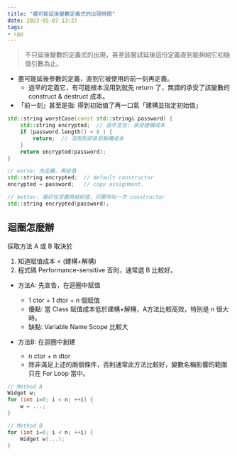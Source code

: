 ```yaml
---
title: "盡可能延後變數定義式的出現時間"
date: 2023-05-07 13:27
tags:
- cpp
---
```


> 不只延後變數的定義式的出現，甚至該嘗試延後這份定義直到能夠給它初始值引數為止。

- 盡可能延後參數的定義，直到它被使用的前一刻再定義。
	- 過早的定義它，有可能根本沒用到就先 return 了，無謂的承受了該變數的 construct & destruct 成本。
- 「前一刻」甚至是指: 得到初始值了再一口氣「建構並指定初始值」

```cpp
std::string worstCase(const std::string& password) {
	std::string encrypted;  // 過早宣告: 承受建構成本
	if (password.length() < 8 ) {
		return;  // 沒用到卻承受解構成本
	}
	return encrypted(password); 
}

// worse: 先定義、再給值
std::string encrypted;  // default constructor
encrypted = password;   // copy assignment.

// better: 最好在定義時就給值，只要呼叫一次 constructor
std::string encrypted(password); 


```

## 迴圈怎麼辦

採取方法 A 或 B 取決於
1. 知道賦值成本 < (建構+解構)
2. 程式碼 Performance-sensitive
否則，通常選 B 比較好。

- 方法A: 先宣告，在迴圈中賦值
	- 1 ctor + 1 dtor + n 個賦值
	- 優點: 當 Class 賦值成本低於建構+解構，A方法比較高效，特別是 n 很大時。
	- 缺點: Variable Name Scope 比較大

- 方法B: 在迴圈中創建
	- n ctor + n dtor
	- 除非滿足上述的兩個條件，否則通常此方法比較好，變數名稱影響的範圍只在 For Loop 當中。

```cpp
// Method A
Widget w;
for (int i=0; i < n; ++i) {
	w = ...;
}

// Method B
for (int i=0; i < n; ++i) {
	Widget w(...);
}
```
